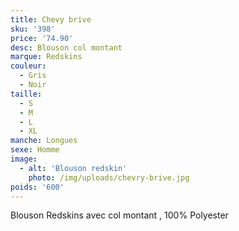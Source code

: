 ```yaml
---
title: Chevy brive
sku: '398'
price: '74.90'
desc: Blouson col montant
marque: Redskins
couleur:
  - Gris
  - Noir
taille:
  - S
  - M
  - L
  - XL
manche: Longues
sexe: Homme
image:
  - alt: 'Blouson redskin'
    photo: /img/uploads/chevry-brive.jpg
poids: '600'
---
```

Blouson Redskins avec col montant , 100% Polyester
